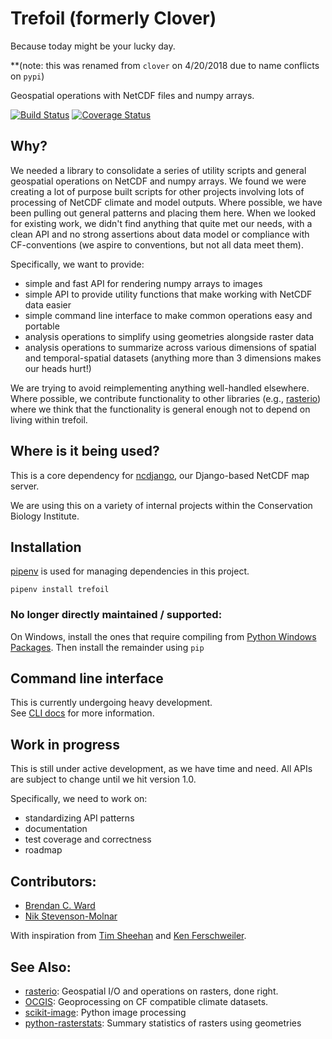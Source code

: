 # Trefoil  (formerly Clover)
Because today might be your lucky day.

**(note: this was renamed from `clover` on 4/20/2018 due to name conflicts on `pypi`)

Geospatial operations with NetCDF files and numpy arrays.

[![Build Status](https://travis-ci.org/consbio/trefoil.svg)](https://travis-ci.org/consbio/trefoil) [![Coverage Status](https://coveralls.io/repos/consbio/trefoil/badge.svg?branch=master&service=github)](https://coveralls.io/github/consbio/trefoil?branch=master)


## Why?
We needed a library to consolidate a series of utility scripts and general
geospatial operations on NetCDF and numpy arrays.  We found we were creating
a lot of purpose built scripts for other projects involving lots of processing
of NetCDF climate and model outputs.  Where possible, we have been pulling out
general patterns and placing them here.  When we looked for existing work, we 
didn't find anything that quite met our needs, with a clean API and no strong 
assertions about data model or compliance with CF-conventions 
(we aspire to conventions, but not all data meet them).  

Specifically, we want to provide:

* simple and fast API for rendering numpy arrays to images
* simple API to provide utility functions that make working with NetCDF data
easier
* simple command line interface to make common operations easy and portable
* analysis operations to simplify using geometries alongside raster data
* analysis operations to summarize across various dimensions of spatial and 
temporal-spatial datasets (anything more than 3 dimensions makes our heads hurt!)

We are trying to avoid reimplementing anything well-handled elsewhere.  Where 
possible, we contribute functionality to other libraries (e.g., [rasterio](https://github.com/mapbox/rasterio))
where we think that the functionality is general enough not to depend on
living within trefoil.


## Where is it being used?
This is a core dependency for [ncdjango](https://github.com/consbio/ncdjango), our 
Django-based NetCDF map server.

We are using this on a variety of internal projects within the Conservation
Biology Institute.


## Installation
[pipenv](https://github.com/pypa/pipenv) is used for managing dependencies in this project.

`pipenv install trefoil`


### No longer directly maintained / supported:
On Windows, install the ones that require compiling from [Python Windows Packages](http://www.lfd.uci.edu/~gohlke/pythonlibs/).
Then install the remainder using `pip`


## Command line interface
This is currently undergoing heavy development.  
See [CLI docs](https://github.com/consbio/trefoil/blob/master/docs/cli.md) for more information.


## Work in progress
This is still under active development, as we have time and need.  All APIs are
subject to change until we hit version 1.0.

Specifically, we need to work on:

* standardizing API patterns
* documentation
* test coverage and correctness
* roadmap


## Contributors:

* [Brendan C. Ward](https://github.com/brendan-ward)
* [Nik Stevenson-Molnar](https://github.com/nikmolnar)

With inspiration from [Tim Sheehan](http://consbio.org/people/staff/tim-sheehan) 
and [Ken Ferschweiler](http://consbio.org/people/staff/ken-ferschweiler).


## See Also:

* [rasterio](https://github.com/mapbox/rasterio): Geospatial I/O and operations on rasters, done right.
* [OCGIS](https://github.com/NCPP/ocgis): Geoprocessing on CF compatible climate datasets.
* [scikit-image](http://scikit-image.org/): Python image processing
* [python-rasterstats](https://github.com/perrygeo/python-rasterstats): Summary statistics of rasters using geometries
